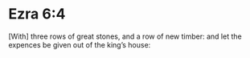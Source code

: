 # Ezra 6:4

[With] three rows of great stones, and a row of new timber: and let the expences be given out of the king’s house: